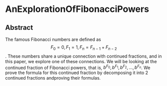 # AnExplorationOfFibonacciPowers

## Abstract

The famous Fibonacci numbers are defined as $$F_0 = 0, F_1 = 1, F_n = F_{n-1} + F_{n-2}$$. These numbers share a unique connection with continued fractions, and in this paper, we explore one of these connections.
We will be looking at the continued fraction of Fibonacci powers, that is, $b^{F_0}, b^{F_1}, b^{F_2}, \dots, b^{F_n}$. We prove the formula for this continued fraction by decomposing it into 2 continued fractions andproving their formulas.
